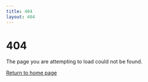 ```yaml
---
title: 404
layout: 404
---
```


<h1 class="title">404</h1>
The page you are attempting to load could not be found.

<a href="/">Return to home page</a>